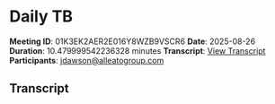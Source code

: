 # Daily TB
**Meeting ID**: 01K3EK2AER2E016Y8WZB9VSCR6
**Date**: 2025-08-26
**Duration**: 10.479999542236328 minutes
**Transcript**: [View Transcript](https://app.fireflies.ai/view/01K3EK2AER2E016Y8WZB9VSCR6)
**Participants**: jdawson@alleatogroup.com

## Transcript